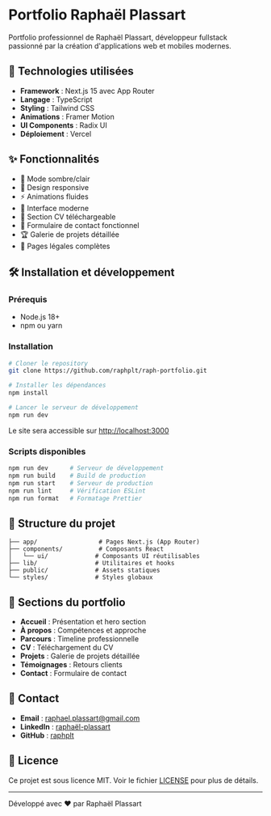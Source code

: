 # Portfolio Raphaël Plassart

Portfolio professionnel de Raphaël Plassart, développeur fullstack passionné par la création d'applications web et mobiles modernes.

## 🚀 Technologies utilisées

- **Framework** : Next.js 15 avec App Router
- **Langage** : TypeScript
- **Styling** : Tailwind CSS
- **Animations** : Framer Motion
- **UI Components** : Radix UI
- **Déploiement** : Vercel

## ✨ Fonctionnalités

- 🌙 Mode sombre/clair
- 📱 Design responsive
- ⚡ Animations fluides
- 🎨 Interface moderne
- 📄 Section CV téléchargeable
- 💬 Formulaire de contact fonctionnel
- 🏆 Galerie de projets détaillée
- 📜 Pages légales complètes

## 🛠️ Installation et développement

### Prérequis

- Node.js 18+ 
- npm ou yarn

### Installation

```bash
# Cloner le repository
git clone https://github.com/raphplt/raph-portfolio.git

# Installer les dépendances
npm install

# Lancer le serveur de développement
npm run dev
```

Le site sera accessible sur [http://localhost:3000](http://localhost:3000)

### Scripts disponibles

```bash
npm run dev      # Serveur de développement
npm run build    # Build de production
npm run start    # Serveur de production
npm run lint     # Vérification ESLint
npm run format   # Formatage Prettier
```

## 📁 Structure du projet

```
├── app/                 # Pages Next.js (App Router)
├── components/          # Composants React
│   └── ui/             # Composants UI réutilisables
├── lib/                # Utilitaires et hooks
├── public/             # Assets statiques
└── styles/             # Styles globaux
```

## 🎯 Sections du portfolio

- **Accueil** : Présentation et hero section
- **À propos** : Compétences et approche
- **Parcours** : Timeline professionnelle
- **CV** : Téléchargement du CV
- **Projets** : Galerie de projets détaillée
- **Témoignages** : Retours clients
- **Contact** : Formulaire de contact

## 📧 Contact

- **Email** : raphael.plassart@gmail.com
- **LinkedIn** : [raphaël-plassart](https://linkedin.com/in/raphaël-plassart)
- **GitHub** : [raphplt](https://github.com/raphplt)

## 📄 Licence

Ce projet est sous licence MIT. Voir le fichier [LICENSE](LICENSE) pour plus de détails.

---

Développé avec ❤️ par Raphaël Plassart
